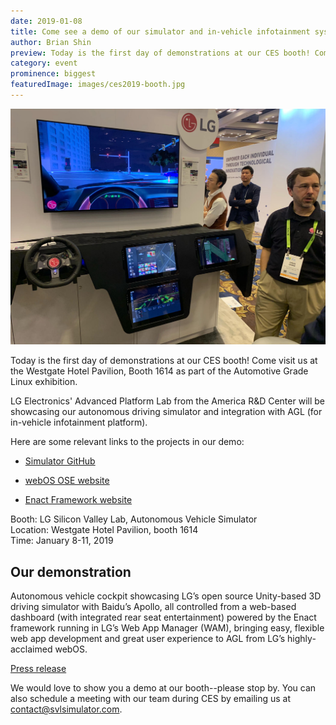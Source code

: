 ```yaml
---
date: 2019-01-08
title: Come see a demo of our simulator and in-vehicle infotainment system at CES!
author: Brian Shin
preview: Today is the first day of demonstrations at our CES booth! Come visit us at the Westgate Hotel Pavilion, Booth 1614 as part of the Automotive Grade Linux exhibition.
category: event
prominence: biggest
featuredImage: images/ces2019-booth.jpg
---
```


![CES 2019](images/ces2019-booth.jpg)

Today is the first day of demonstrations at our CES booth! Come visit us at the Westgate Hotel Pavilion, Booth 1614 as part of the Automotive Grade Linux exhibition.

LG Electronics' Advanced Platform Lab from the America R&D Center will be showcasing our autonomous driving simulator and integration with AGL (for in-vehicle infotainment platform).

Here are some relevant links to the projects in our demo:

- [Simulator GitHub](https://github.com/lgsvl/simulator)

- [webOS OSE website](http://webosose.org/)

- [Enact Framework website](https://enactjs.com/)

Booth: LG Silicon Valley Lab, Autonomous Vehicle Simulator<br />
Location: Westgate Hotel Pavilion, booth 1614<br />
Time: January 8-11, 2019

## Our demonstration

Autonomous vehicle cockpit showcasing LG’s open source Unity-based 3D driving simulator with Baidu’s Apollo, all controlled from a web-based dashboard (with integrated rear seat entertainment) powered by the Enact framework running in LG’s Web App Manager (WAM), bringing easy, flexible web app development and great user experience to AGL from LG’s highly-acclaimed webOS.

[Press release](https://www.automotivelinux.org/announcements/2018/12/07/automotive-grade-linux-booth-at-ces-2019-showcases-amazon-alexa-integration-2019-toyota-rav4-and-20-open-source-automotive-demos)

We would love to show you a demo at our booth--please stop by. You can also schedule a meeting with our team during CES by emailing us at <contact@svlsimulator.com>.
